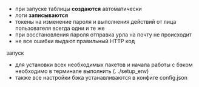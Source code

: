 - при запуске таблицы **создаются** автоматически
- логи **записываются**
- токены на изменение пароля и выполнения действий от лица пользователя всегда одни и те же
- при восстановления пароля отправка урла на почту не происходит
- не все ошибки выдают правильный HTTP код

запуск
- для установки всех необходимых пакетов и начала работы с бэком необходимо в терминале выполнить (. ./setup_env)
- также все настройки бэка устанавливаются в конфиге config.json
